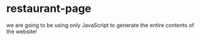 # restaurant-page
 we are going to be using only JavaScript to generate the entire contents of the website!
